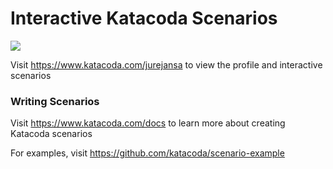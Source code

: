 # Interactive Katacoda Scenarios

[![](http://shields.katacoda.com/katacoda/jurejansa/count.svg)](https://www.katacoda.com/jurejansa "Get your profile on Katacoda.com")

Visit https://www.katacoda.com/jurejansa to view the profile and interactive scenarios

### Writing Scenarios
Visit https://www.katacoda.com/docs to learn more about creating Katacoda scenarios

For examples, visit https://github.com/katacoda/scenario-example
